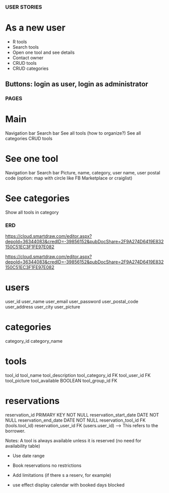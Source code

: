 ### USER STORIES

# As a new user

- R tools
- Search tools
- Open one tool and see details 
- Contact owner
- CRUD tools
- CRUD categories
<!-- - CRUD users (not for MVP) --> 

## Buttons: login as user, login as administrator

### PAGES

# Main
Navigation bar
Search bar
See all tools (how to organize?)
See all categories
CRUD tools

# See one tool
Navigation bar
Search bar
Picture, name, category, user name, user postal code (option: map with circle like FB Marketplace or craiglist)

# See categories
Show all tools in category


### ERD
https://cloud.smartdraw.com/editor.aspx?depoId=36344083&credID=-39856152&pubDocShare=2F9A274D6419E832150C51EC3F1FE97E082


https://cloud.smartdraw.com/editor.aspx?depoId=36344083&credID=-39856152&pubDocShare=2F9A274D6419E832150C51EC3F1FE97E082

# users             
user_id
user_name
user_email
user_password
user_postal_code
user_address
user_city
user_picture

# categories
category_id
category_name

# tools
tool_id
tool_name
tool_description
tool_category_id FK
tool_user_id FK
tool_picture
tool_available BOOLEAN
tool_group_id FK 

# reservations
reservation_id PRIMARY KEY NOT NULL
reservation_start_date DATE NOT NULL
reservation_end_date DATE NOT NULL
reservation_tool_id FK (tools.tool_id)
reservation_user_id FK (users.user_id)  --> This refers to the borrower.

Notes: A tool is always available unless it is reserved (no need for availability table)

- Use date range

- Book reservations no restrictions

- Add limitations (if there s a reserv, for example)

- use effect display calendar with booked days blocked

